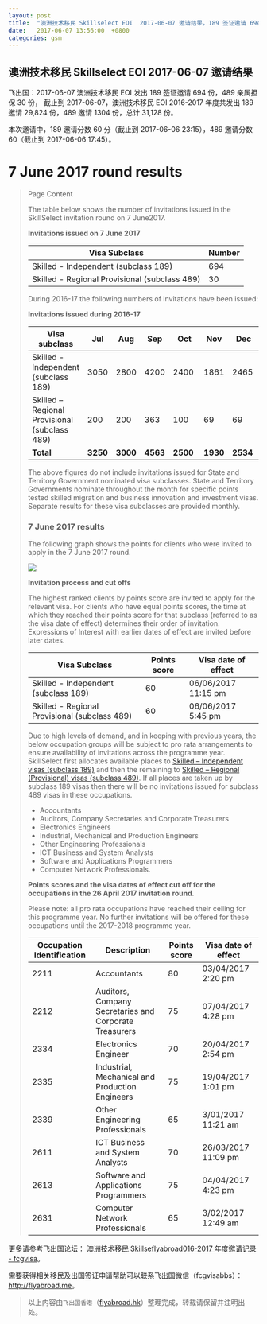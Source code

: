 ```yaml
---
layout: post
title:  "澳洲技术移民 Skillselect EOI  2017-06-07 邀请结果，189 签证邀请 694 份，489 亲属担保 30 份"
date:   2017-06-07 13:56:00  +0800
categories: gsm
---
```


## 澳洲技术移民 Skillselect EOI  2017-06-07 邀请结果

飞出国：2017-06-07 澳洲技术移民 EOI 发出 189 签证邀请 694 份，489 亲属担保 30 份，
截止到 2017-06-07，澳洲技术移民 EOI 2016-2017 年度共发出 189 邀请 29,824 份，489 邀请 1304 份，总计 31,128 份。

本次邀请中，189 邀请分数 60 分（截止到 2017-06-06 23:15），489 邀请分数 60（截止到 2017-06-06 17:45）。

# 7 June 2017 round results
> <!--Page content-->
> Page Content
> 
> ​​​​​​​​​​The table below shows the number of invitations issued in the SkillSelect invitation round on&nbsp;7 June2017.
> 
> **Invitations issued on&nbsp;7 June 2017**
> 
> | Visa Subclass | Number |
> | --- | --- |
> | Skilled - Independent (subclass 189) | 694 |
> | Skilled - Regional Provisional (subclass 489) | 30 |
> 
> During 2016-17 the following numbers of invitations have been issued:
> 
> **Invitations issued during 2016-17**
> 
> | Visa subclass | Jul | Aug | Sep | Oct | Nov | Dec | Jan | Feb | Mar | Apr | May | June | Total |
> | --- | --- | --- | --- | --- | --- | --- | --- | --- | --- | --- | --- | --- | --- |
> | Skilled - Independent (subclass 189) | 3050 | 2800 | 4200 | 2400&nbsp; | 1861 | 2465&nbsp; | 2016 | 2397 | 5154 | 1451&nbsp; | 1336 | 694 | 29,824 |
> | Skilled – Regional Provisional (subclass 489) | 200 | 200 | 363 | 100 | 69 | 69 | 44 | 55 | 74 | 50 | 50 | 30 | 1304 |
> | **Total** | **3250** | **3000** | **4563** | **2500** | **1930** | **2534** | **2060** | **2452** | **5228** | **1501** | **1386** | **724** | **31,128** |
> 
> The above figures do not include invitations issued for State and Territory Government nominated visa subclasses. State and Territory Governments nominate throughout the month for specific points tested skilled migration and business innovation and investment visas. Separate results for these visa subclasses are provided monthly.
> 
> ### 7 June 2017 results
> 
> The following graph shows the points for clients who were invited to apply in the&nbsp;7 June 2017 round.  
>   
>  ![](https://www.border.gov.au/WorkinginAustralia/PublishingImages/7june2017.jpg)
> 
> **Invitation process and cut offs**
> 
> The highest ranked clients by points score are invited to apply for the relevant visa. For clients who have equal points scores, the time at which they reached their points score for that subclass (referred to as the visa date of effect) determines their order of invitation. Expressions of Interest with earlier dates of effect are invited before later dates.
> 
> | Visa Subclass | Points score | Visa date of effect |
> | --- | --- | --- |
> | Skilled - Independent (subclass 189) | 60 |  06/06/2017 11:15 pm |
> | Skilled - Regional Provisional (subclass 489) | 60 | 06/06/2017 5:45 pm |
> 
> Due to high levels of demand, and in keeping with previous years, the below occupation groups will be subject to pro rata arrangements to ensure availability of invitations across the programme year. SkillSelect first allocates available places to 
 [Skilled – Independent visas (subclass 189)](/Trav/Visa-1/189-) and then the remaining to 
 [Skilled – Regional (Provisional) visas (subclass 489)](/Trav/Visa-1/489-). If all places are taken up by subclass 189 visas then there will be no invitations issued for subclass 489 visas in these occupations.
> 
> - Accountants
> - Auditors, Company Secretaries and Corporate Treasurers
> - Electronics Engineers
> - Industrial, Mechanical and Production Engineers
> - Other Engineering Professionals
> - ICT Business and System Analysts
> - Software and Applications Programmers
> - Computer Network Professionals.
> 
> **Points scores and the visa dates of effect cut off for the occupations in the&nbsp;26 April 2017 invitation round**.
> 
> Please note: all pro rata occupations have reached their ceiling for this programme year. No further invitations will be offered for these occupations until the 2017-2018 programme year.
> 
> | Occupation Identification | Description | Points score | Visa date of effect |
> | --- | --- | --- | --- |
> | 2211 | Accountants | 80 |  03/04/2017 2:20 pm |
> | 2212 | Auditors, Company Secretaries and Corporate Treasurers | 75 | 07/04/2017 4:28 pm |
> | 2334 | Electronics Engineer | 70 | 20/04/2017 2:54 pm |
> | 2335 | Industrial, Mechanical and Production Engineers | 75 | 19/04/2017 1:01 pm |
> | 2339 | Other Engineering Professionals | 65 | 3/01/2017 11:21 am |
> | 2611 | ICT Business and ​System Analysts | 70 | 26/03/2017&nbsp; 11:09 pm |
> | 2613 | Software and Applications Programmers | 75 | 04/04/2017 4:23 pm |
> | 2631 | Computer Network Professionals | 65 | 3/02/2017 12:49 am | 

更多请参考飞出国论坛： [澳洲技术移民 Skillseflyabroad016-2017 年度邀请记录 - fcgvisa](http://bbs.fcgvisa.com/t/skillselect-eoi-2016-2017/17031)。

需要获得相关移民及出国签证申请帮助可以联系飞出国微信（fcgvisabbs）： <a href="http://flyabroad.me/contact" target="_blank">http://flyabroad.me</a>。

> 以上内容由`飞出国香港`（<a href="http://flyabroad.hk/" target="_blank">flyabroad.hk</a>）整理完成，转载请保留并注明出处。

